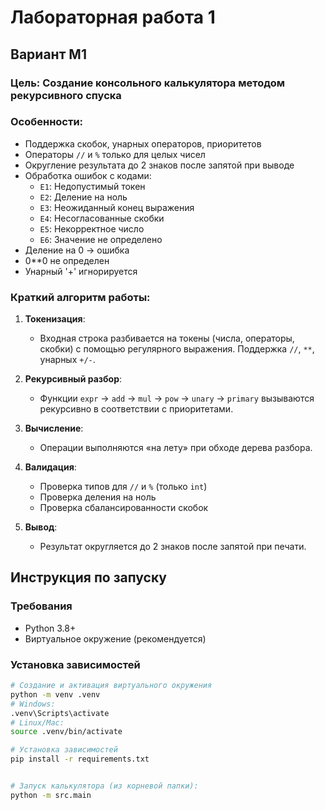 # Лабораторная работа 1
## Вариант М1

### **Цель:** Создание консольного калькулятора методом рекурсивного спуска
### **Особенности:** 
- Поддержка скобок, унарных операторов, приоритетов
- Операторы `//` и `%` только для целых чисел
- Округление результата до 2 знаков после запятой при выводе
- Обработка ошибок с кодами:
    - `E1`: Недопустимый токен
    - `E2`: Деление на ноль
    - `E3`: Неожиданный конец выражения
    - `E4`: Несогласованные скобки
    - `E5`: Некорректное число
    - `E6`: Значение не определено
- Деление на 0 -> ошибка
- 0**0 не определен
- Унарный '+' игнорируется

### **Краткий алгоритм работы:** 

1. **Токенизация**:  
     - Входная строка разбивается на токены (числа, операторы, скобки) с помощью регулярного выражения. Поддержка `//`, `**`, унарных `+/-`.

2. **Рекурсивный разбор**:  
     - Функции `expr` → `add` → `mul` → `pow` → `unary` → `primary` вызываются рекурсивно в соответствии с приоритетами.

3. **Вычисление**:  
     - Операции выполняются «на лету» при обходе дерева разбора.

4. **Валидация**:  
     - Проверка типов для `//` и `%` (только `int`)
     - Проверка деления на ноль
     - Проверка сбалансированности скобок

5. **Вывод**:  
    - Результат округляется до 2 знаков после запятой при печати.

 ## Инструкция по запуску

### Требования
- Python 3.8+
- Виртуальное окружение (рекомендуется)

### Установка зависимостей
```bash
# Создание и активация виртуального окружения
python -m venv .venv
# Windows:
.venv\Scripts\activate
# Linux/Mac:
source .venv/bin/activate

# Установка зависимостей
pip install -r requirements.txt


# Запуск калькулятора (из корневой папки):
python -m src.main